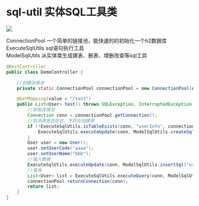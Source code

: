 # sql-util 实体SQL工具类

[![](https://jitpack.io/v/com.gitee.wb04307201/sql-util.svg)](https://jitpack.io/#com.gitee.wb04307201/sql-util)

ConnectionPool 一个简单的链接池，能快速的的初始化一个h2数据库  
ExecuteSqlUtils sql语句执行工具  
ModelSqlUtils 从实体类生成建表、删表、增删改查等sql工具 

```java
@RestController
public class DemoController {

    //创建连接池
    private static ConnectionPool connectionPool = new ConnectionPool(new ConnectionParam());

    @GetMapping(value = "/test")
    public List<User> test() throws SQLException, InterruptedException {
        //获取连接池
        Connection conn = connectionPool.getConnection();
        //检测表是否存在，不存在创建表
        if (!ExecuteSqlUtils.isTableExists(conn, "userInfo", connectionPool.getDbType())) {
            ExecuteSqlUtils.executeUpdate(conn, ModelSqlUtils.createSql("userInfo", new User()), new HashMap<>());
        }
        User user = new User();
        user.setUserCode("aaaa");
        user.setUserName("bbb");
        //插入数据
        ExecuteSqlUtils.executeUpdate(conn, ModelSqlUtils.insertSql("userInfo", user), new HashMap<>());
        //查询
        List<User> list = ExecuteSqlUtils.executeQuery(conn, ModelSqlUtils.selectSql("userInfo", new User()), new HashMap<>(), User.class);
        connectionPool.returnConnection(conn);
        return list;
    }
}
```
